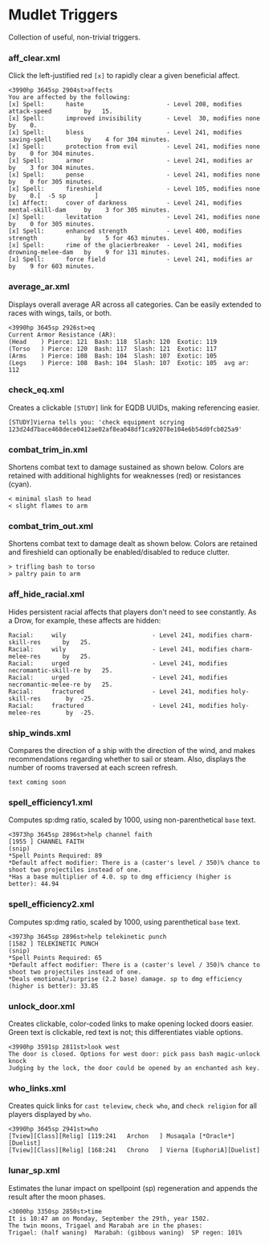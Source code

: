 # Mudlet Triggers
Collection of useful, non-trivial triggers.

### aff_clear.xml
Click the left-justified red `[x]` to rapidly clear a given beneficial affect.
```
<3990hp 3645sp 2904st>affects
You are affected by the following:
[x] Spell:      haste                       - Level 208, modifies attack-speed         by   15.
[x] Spell:      improved invisibility       - Level  30, modifies none                 by    0.
[x] Spell:      bless                       - Level 241, modifies saving-spell         by    4 for 304 minutes.
[x] Spell:      protection from evil        - Level 241, modifies none                 by    0 for 304 minutes.
[x] Spell:      armor                       - Level 241, modifies ar                   by    3 for 304 minutes.
[x] Spell:      pense                       - Level 241, modifies none                 by    0 for 305 minutes.
[x] Spell:      fireshield                  - Level 105, modifies none                 by    0.[  -5 sp        ]
[x] Affect:     cover of darkness           - Level 241, modifies mental-skill-dam     by    3 for 305 minutes.
[x] Spell:      levitation                  - Level 241, modifies none                 by    0 for 305 minutes.
[x] Spell:      enhanced strength           - Level 400, modifies strength             by    5 for 463 minutes.
[x] Spell:      rime of the glacierbreaker  - Level 241, modifies drowning-melee-dam   by    9 for 131 minutes.
[x] Spell:      force field                 - Level 241, modifies ar                   by    9 for 603 minutes.
```

### average_ar.xml
Displays overall average AR across all categories. Can be easily extended to
races with wings, tails, or both.
```
<3990hp 3645sp 2926st>eq
Current Armor Resistance (AR):
(Head    ) Pierce: 121  Bash: 118  Slash: 120  Exotic: 119
(Torso   ) Pierce: 120  Bash: 117  Slash: 121  Exotic: 117
(Arms    ) Pierce: 108  Bash: 104  Slash: 107  Exotic: 105
(Legs    ) Pierce: 108  Bash: 104  Slash: 107  Exotic: 105  avg ar: 112
```

### check_eq.xml
Creates a clickable `[STUDY]` link for EQDB UUIDs, making referencing easier.
```
[STUDY]Vierna tells you: 'check equipment scrying 123d24d7bace468dece0412ae02af8ea048df1ca92078e104e6b54d0fcb025a9'
```

### combat_trim_in.xml
Shortens combat text to damage sustained as shown below. Colors are retained with
additional highlights for weaknesses (red) or resistances (cyan).
```
< minimal slash to head
< slight flames to arm
```

### combat_trim_out.xml
Shortens combat text to damage dealt as shown below. Colors are retained and
fireshield can optionally be enabled/disabled to reduce clutter.
```
> trifling bash to torso
> paltry pain to arm
```

### aff_hide_racial.xml
Hides persistent racial affects that players don't need to see constantly. As a Drow, for example, these affects are hidden:
```
Racial:     wily                        - Level 241, modifies charm-skill-res      by   25.
Racial:     wily                        - Level 241, modifies charm-melee-res      by   25.
Racial:     urged                       - Level 241, modifies necromantic-skill-re by   25.
Racial:     urged                       - Level 241, modifies necromantic-melee-re by   25.
Racial:     fractured                   - Level 241, modifies holy-skill-res       by  -25.
Racial:     fractured                   - Level 241, modifies holy-melee-res       by  -25.
```

### ship_winds.xml
Compares the direction of a ship with the direction of the wind, and makes
recommendations regarding whether to sail or steam. Also, displays the number
of rooms traversed at each screen refresh.

```
text coming soon
```

### spell_efficiency1.xml
Computes sp:dmg ratio, scaled by 1000, using non-parenthetical `base` text.
```
<3973hp 3645sp 2896st>help channel faith
[1955 ] CHANNEL FAITH
(snip)
*Spell Points Required: 89
*Default affect modifier: There is a (caster's level / 350)% chance to shoot two projectiles instead of one.
*Has a base multiplier of 4.0. sp to dmg efficiency (higher is better): 44.94
```

### spell_efficiency2.xml
Computes sp:dmg ratio, scaled by 1000, using parenthetical `base` text.
```
<3973hp 3645sp 2896st>help telekinetic punch
[1582 ] TELEKINETIC PUNCH
(snip)
*Spell Points Required: 65
*Default affect modifier: There is a (caster's level / 350)% chance to shoot two projectiles instead of one.
*Deals emotional/surprise (2.2 base) damage. sp to dmg efficiency (higher is better): 33.85
```

### unlock_door.xml
Creates clickable, color-coded links to make opening locked doors easier.
Green text is clickable, red text is not; this differentiates viable options.

```
<3990hp 3591sp 2811st>look west
The door is closed. Options for west door: pick pass bash magic-unlock knock
Judging by the lock, the door could be opened by an enchanted ash key.
```

### who_links.xml
Creates quick links for `cast teleview`, `check who`, and `check religion` for
all players displayed by `who`.
```
<3990hp 3645sp 2941st>who
[Tview][Class][Relig] [119:241   Archon   ] Musaqala [*Oracle*][Duelist]
[Tview][Class][Relig] [168:241   Chrono   ] Vierna [EuphoriA][Duelist]
```

### lunar_sp.xml
Estimates the lunar impact on spellpoint (sp) regeneration and appends
the result after the moon phases.

```
<3000hp 3350sp 2850st>time
It is 10:47 am on Monday, September the 29th, year 1502.
The twin moons, Trigael and Marabah are in the phases:
Trigael: (half waning)  Marabah: (gibbous waning)  SP regen: 101%
```
